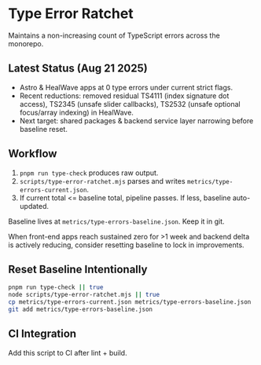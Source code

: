 # Type Error Ratchet

Maintains a non-increasing count of TypeScript errors across the monorepo.

## Latest Status (Aug 21 2025)

- Astro & HealWave apps at 0 type errors under current strict flags.
- Recent reductions: removed residual TS4111 (index signature dot access), TS2345 (unsafe slider callbacks), TS2532 (unsafe optional focus/array indexing) in HealWave.
- Next target: shared packages & backend service layer narrowing before baseline reset.

## Workflow

1. `pnpm run type-check` produces raw output.
2. `scripts/type-error-ratchet.mjs` parses and writes `metrics/type-errors-current.json`.
3. If current total <= baseline total, pipeline passes. If less, baseline auto-updated.

Baseline lives at `metrics/type-errors-baseline.json`. Keep it in git.

When front-end apps reach sustained zero for >1 week and backend delta is actively reducing, consider resetting baseline to lock in improvements.

## Reset Baseline Intentionally

```bash
pnpm run type-check || true
node scripts/type-error-ratchet.mjs || true
cp metrics/type-errors-current.json metrics/type-errors-baseline.json
git add metrics/type-errors-baseline.json
```

## CI Integration

Add this script to CI after lint + build.
